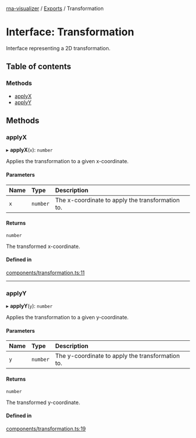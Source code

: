 [rna-visualizer](../README.md) / [Exports](../modules.md) / Transformation

# Interface: Transformation

Interface representing a 2D transformation.

## Table of contents

### Methods

- [applyX](Transformation.md#applyx)
- [applyY](Transformation.md#applyy)

## Methods

### applyX

▸ **applyX**(`x`): `number`

Applies the transformation to a given x-coordinate.

#### Parameters

| Name | Type | Description |
| :------ | :------ | :------ |
| `x` | `number` | The x-coordinate to apply the transformation to. |

#### Returns

`number`

The transformed x-coordinate.

#### Defined in

[components/transformation.ts:11](https://github.com/michalhercik/rna-visualizer/blob/7600d7b/lib/src/components/transformation.ts#L11)

___

### applyY

▸ **applyY**(`y`): `number`

Applies the transformation to a given y-coordinate.

#### Parameters

| Name | Type | Description |
| :------ | :------ | :------ |
| `y` | `number` | The y-coordinate to apply the transformation to. |

#### Returns

`number`

The transformed y-coordinate.

#### Defined in

[components/transformation.ts:19](https://github.com/michalhercik/rna-visualizer/blob/7600d7b/lib/src/components/transformation.ts#L19)

